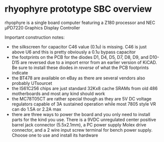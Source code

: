 # rhyophyre prototype SBC overview

rhyophyre is a single board computer featuring a Z180 processor and NEC µPD7220 Graphics Display Controller

Important construction notes:
- the silkscreen for capacitor C46 value (0.1u) is missing.  C46 is just above U6 and this is pretty obviously a 0.1u bypass capacitor
- the footprints on the PCB for the diodes D1, D4, D5, D7, D8, D9, and D10-D15 are reversed due to a import error from an earlier version of KiCAD.  Be sure to install these diodes *in reverse* of what the PCB footprints indicate
- the BT478 are available on eBay as there are several vendors also probably UTsourcet
- the IS61C256 chips are just standard 32Kx8 cache SRAMs from old 486 motherboards and most any kind should work
- the MC78T05CT are rather special though as they are 5V DC voltage regulators capable of 3A sustained operation while most 7805 style VR can do 1.5A or 2.2A max
- there are three ways to power the board and you only need to install parts for the kind you use.  There is a 9VDC unregulated center positive barrel jack connector (5.5x2.1mm), a PC power supply Molex drive connector, and a 2 wire input screw terminal for bench power supply.  Choose one to use and install its hardware
